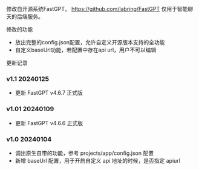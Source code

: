 修改自开源系统FastGPT， https://github.com/labring/FastGPT
仅用于智能聊天的后端服务。  

修改的功能
* 放出完整的config.json配置，允许自定义开源版本支持的全功能
* 自定义baseUrl功能，若配置中存在api url，用户不可以编辑


更新记录
### v1.1  20240125
* 更新 FastGPT v4.6.7 正式版

### v1.01 20240109
* 更新 FastGPT v4.6.6 正式版
   
### v1.0 20240104
* 调出原生自带的功能，参考 projects/app/config.json 配置
* 新增 baseUrl 配置，用于开启自定义 api 地址的时候，是否指定 apiurl
